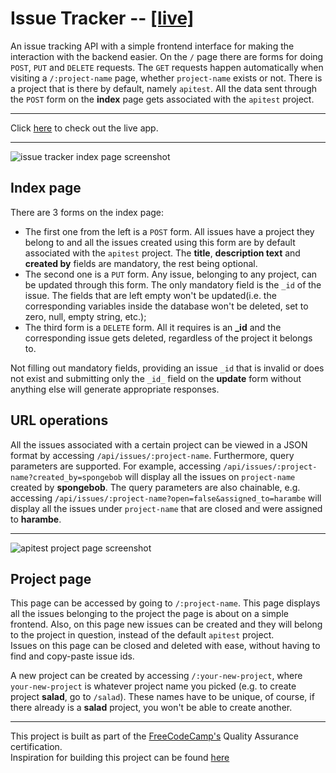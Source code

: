 # Issue Tracker -- [[live]]()

An issue tracking API with a simple frontend interface for making the interaction with the backend easier. On the `/` page there are forms for doing `POST`, `PUT` and `DELETE` requests. The `GET` requests happen automatically when visiting a `/:project-name` page, whether `project-name` exists or not. There is a project that is there by default,  namely `apitest`. All the data sent through the `POST` form on the **index** page gets associated with the `apitest` project.
___
Click [here]() to check out the live app.
___
![issue tracker index page screenshot](https://i.imgur.com/ot8OJae.png)

## Index page
There are 3 forms on the index page:  
- The first one from the left is a `POST` form. All issues have a project they belong to and all the issues created using this form are by default associated with the `apitest` project. The **title**, **description text** and **created by** fields are mandatory, the rest being optional.  
- The second one is a `PUT` form. Any issue, belonging to any project, can be updated through this form. The only mandatory field is the `_id` of the issue. The fields that are left empty won't be updated(i.e. the corresponding variables inside the database won't be deleted, set to zero, null, empty string, etc.);  
- The third form is a `DELETE` form. All it requires is an **_id** and the corresponding issue gets deleted, regardless of the project it belongs to.

Not filling out mandatory fields, providing an issue `_id` that is invalid or does not exist and submitting only the `_id_` field on the **update** form without anything else will generate appropriate responses.

## URL operations
All the issues associated with a certain project can be viewed in a JSON format by accessing `/api/issues/:project-name`. Furthermore, query parameters are supported. For example, accessing `/api/issues/:project-name?created_by=spongebob` will display all the issues on `project-name` created by **spongebob**. The query parameters are also chainable, e.g. accessing `/api/issues/:project-name?open=false&assigned_to=harambe` will display all the issues under `project-name` that are closed and were assigned to **harambe**.
___

![apitest project page screenshot](https://i.imgur.com/adej7r9.png)

## Project page
This page can be accessed by going to `/:project-name`. This page displays all the issues belonging to the project the page is about on a simple frontend.
Also, on this page new issues can be created and they will belong to the project in question, instead of the default `apitest` project.  
Issues on this page can be closed and deleted with ease, without having to find and copy-paste issue ids.

A new project can be created by accessing `/:your-new-project`, where `your-new-project` is whatever project name you picked (e.g. to create project **salad**, go to `/salad`). These names have to be unique, of course, if there already is a **salad** project, you won't be able to create another.

___
This project is built as part of the [FreeCodeCamp's](https://www.freecodecamp.org) Quality Assurance certification.  
Inspiration for building this project can be found [here](https://www.freecodecamp.org/learn/quality-assurance/quality-assurance-projects/issue-tracker)
